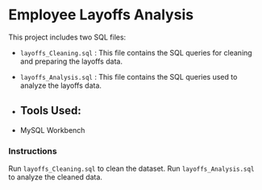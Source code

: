 # Employee Layoffs Analysis

This project includes two SQL files:
- `layoffs_Cleaning.sql` : This file contains the SQL queries for cleaning and preparing the layoffs data.
- `layoffs_Analysis.sql` : This file contains the SQL queries used to analyze the layoffs data.

- ## Tools Used:
- MySQL Workbench

### Instructions
Run `layoffs_Cleaning.sql` to clean the dataset.
Run `layoffs_Analysis.sql` to analyze the cleaned data.

